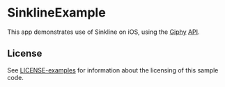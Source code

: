 # SinklineExample

This app demonstrates use of Sinkline on iOS, using the [Giphy](http://giphy.com) [API](https://github.com/Giphy/GiphyAPI).

## License

See [LICENSE-examples](LICENSE-examples) for information about the licensing of this sample code.
